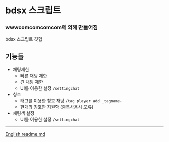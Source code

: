 # bdsx 스크립트
### wwwcomcomcomcom에 의해 만들어짐
bdsx 스크립트 깃헙

## 기능들
+ 채팅제한
  + 빠른 채팅 제한
  + 긴 채팅 제한
  + UI를 이용한 설정  `/settingchat`
+ 칭호
  + 태그를 이용한 칭호 채팅 `/tag player add _tagname-`
  + 한개의 칭호만 지원함 (중복사용시 오류)
+ 채팅색 설정
  + UI를 이용한 설정 `/settingchat`

-------
[English readme.md](https://github.com/wwwcomcomcomcom/bdsx-script/blob/main/README.md)
